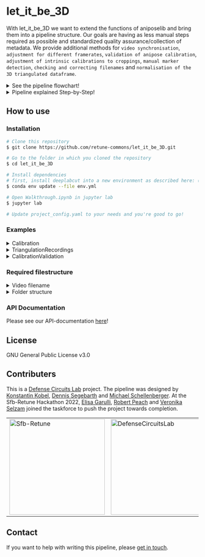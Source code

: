 # let_it_be_3D

With let_it_be_3D we want to extend the functions of aniposelib and bring them into a pipeline structure.
Our goals are having as less manual steps required as possible and standardized quality assurance/collection of metadata.
We provide additional methods for `video synchronisation`, `adjustment for different framerates`, `validation of anipose calibration`, `adjustment of intrinsic calibrations to croppings`, `manual marker detection`, `checking and correcting filenames` and `normalisation of the 3D triangulated dataframe`.

<details>
<summary> See the pipeline flowchart! </summary>

```mermaid
flowchart TD;
    video_dir_R(Recording directory) ~~~ video_dir_C(Calibration directory);
    id1(Recording object) ~~~ id2(Calibration object) ~~~ id3(Calibration validation objects);
    subgraph Processing recording videos:
    video_dir_R --> |Get video metadata \nfrom filename and recording config| id1;
    id1-->|Temporal synchronisation| id4>DeepLabCut analysis and downsampling];
    end
    subgraph Processing calibration videos
    video_dir_C --> |Get video metadata \nfrom filename and recording config| id2 & id3;
    id2-->|Temporal synchronisation| id5>Video downsampling];
    id3-->id6>Marker detection];
    end
    id5-->id7{Anipose calibration};
    subgraph Calibration validation
    id7-->id8[/Good calibration reached?/];
    id6-->id8;
    end
    subgraph Triangulation
    id8-->|No|id7;
    id8-->|Yes|id9>Triangulation];
    id4-->id9-->id10>Normalization];
    id10-->id11[(Database)];
    end
```

</details>

<details>
<summary> Pipeline explained Step-by-Step! </summary>


### 1) Load videos and metadata
- read video metadata from filename and recording config file
- intrinsic calibrations
    - use anipose intrinsic calibration
    - run or load intrinsic calibration based on uncropped checkerboard videos
    adjust intrinsic calibration for video cropping
      <details>
      <summary>Example </summary>
        ToDo:(undistorted image???) 
      </details>
### 2) Video processing
- synchronize videos temporally based on a blinking signal 
    <details>
    <summary>Example </summary>
        <p align="left">
        <img src="https://user-images.githubusercontent.com/104254966/234807715-fede2f67-e6b0-4eef-81aa-13c16a5ffb79.png" width="350">
        </p>
    </details>
- run marker detection on videos manually or using [DeepLabCut](https://github.com/DeepLabCut/DeepLabCut) networks 
  <details>
  <summary>Example </summary>
      <p align="left">
      <img src="https://user-images.githubusercontent.com/104254966/234822304-f19d62d3-9fed-410a-8267-abd8fd43d24a.png" width="350">
      <img src="https://images.squarespace-cdn.com/content/v1/57f6d51c9f74566f55ecf271/1628250004229-KVYD7JJVHYEFDJ32L9VJ/DLClogo2021.jpg?format=1000w" width="30%">
      </p>
  </details>
- write videos and marker detection files to the same framerate

### 3) Calibration
- run extrinsic [Anipose](https://github.com/lambdaloop/aniposelib) camera calibration 
- validate calibration based on known distances and angles (ground truth) between calibration validation markers
  <details>
  <summary>Example </summary>
        This calibration validation shows the triangulated representation of a tracked rectangle, that has 90° angles at the corners.
        <p align="left">
        <img src="https://user-images.githubusercontent.com/104254966/234811649-5e22dc44-99d9-410f-9db3-191603151b4d.png" width="350">
        </p>
  </details>

### 4) Triangulation
- triangulate recordings
  <details>
  <summary>Example </summary>
    <p align="left">
    <img src="https://user-images.githubusercontent.com/104254966/234822258-5ad2815b-362e-4370-a257-4d925c14ab13.png" width="350">
    </p>
  </details>
  
- rotate dataframe, translate to origin, normalize to centimeter

  <details>
  <summary>Example </summary>
    The blue vectors were aligned to the yellow vectors succesfully.
        <p align="left">
        <img src="https://user-images.githubusercontent.com/104254966/234811752-b6c5b5af-ab71-4c10-8099-1dbd93d8c3f0.png" width="350" title="hover text">
        </p>
  </details>
    
- add metadata to database
</details>


## How to use
### Installation
```bash
# Clone this repository
$ git clone https://github.com/retune-commons/let_it_be_3D.git

# Go to the folder in which you cloned the repository
$ cd let_it_be_3D

# Install dependencies
# first, install deeplabcut into a new environment as described here: (https://deeplabcut.github.io/DeepLabCut/docs/installation.html)
$ conda env update --file env.yml 

# Open Walkthrough.ipynb in jupyter lab
$ jupyter lab

# Update project_config.yaml to your needs and you're good to go!
```


### Examples
<details>
<summary>Calibration</summary>

  ```ruby
  from pathlib import Path
  from core.triangulation_calibration_module import Calibration
  rec_config = Path("test_data/Server_structure/Calibrations/220922/recording_config_220922.yaml")
  calibration_object = Calibration(
    calibration_directory=rec_config.parent,
    recording_config_filepath=rec_config,
    project_config_filepath="test_data/project_config.yaml",
    output_directory=rec_config.parent,
  )
  calibration_object.run_synchronization()
  calibration_object.run_calibration(verbose=2)
  ```
  
</details>
<details>
<summary>TriangulationRecordings </summary>

  ```ruby
    from core.triangulation_calibration_module import TriangulationRecordings
    rec_config = "test_data/Server_structure/Calibrations/220922/recording_config_220922.yaml"
    directory = "test_data/Server_structure/VGlut2-flp/September2022/206_F2-63/220922_OTE/"
    triangulation_object = TriangulationRecordings(
      directory=directory,
      recording_config_filepath=rec_config,
      project_config_filepath="test_data/project_config.yaml",
      recreate_undistorted_plots = True,
      output_directory=directory
    )
    triangulation_object.run_synchronization()
    triangulation_object.exclude_markers(
      all_markers_to_exclude_config_path="test_data/markers_to_exclude_config.yaml",
      verbose=False,
    )
    triangulation_object.run_triangulation(
      calibration_toml_filepath="test_data/Server_structure/Calibrations/220922/220922_0_Bottom_Ground1_Ground2_Side1_Side2_Side3.toml"
    )
    normalised_path, normalisation_error = triangulation_object.normalize(
      normalization_config_path="test_data/normalization_config.yaml"
    )
  ```
  
</details>
<details>
<summary>CalibrationValidation </summary>

  ```ruby
    from core.triangulation_calibration_module import CalibrationValidation
    from pathlib import Path
    rec_config = Path("test_data/Server_structure/Calibrations/220922/recording_config_220922.yaml")
    calibration_validation_object = CalibrationValidation(
      project_config_filepath="test_data/project_config.yaml",
      directory=rec_config.parent, recording_config_filepath=rec_config,
      recreate_undistorted_plots = True, output_directory=rec_config.parent
    )
    calibration_validation_object.add_ground_truth_config("test_data/ground_truth_config.yaml")
    calibration_validation_object.get_marker_predictions()
    calibration_validation_object.run_triangulation(
      calibration_toml_filepath="test_data/Server_structure/Calibrations/220922/220922_0_Bottom_Ground1_Ground2_Side1_Side2_Side3.toml",
      triangulate_full_recording = True
    )
    mean_dist_err_percentage, mean_angle_err, reprojerr_nonan_mean = calibration_validation_object.evaluate_triangulation_of_calibration_validation_markers()
  ```
  
</details>

### Required filestructure
<details>
<summary>Video filename </summary>

  - calibration:
    - has to be a `video` [".AVI", ".avi", ".mov", ".mp4"]
    - including recording_date (YYMMDD), calibration_tag (as defined
    in project_config) and cam_id (element of valid_cam_ids in
    project_config)
    - recording_date and calibration_tag have to be separated by an
    underscore ("_")
    - f"{recording_date}_{calibration_tag}_{cam_id}" =
    Example: "220922_charuco_Front.mp4"
  - calibration_validation:
    - has to be a `video` or `image` [".bmp", ".tiff", ".png", ".jpg",
    ".AVI", ".avi", ".mp4"]
    - including recording_date (YYMMDD), calibration_validation_tag
    (as defined in project_config) and cam_id (element of valid_cam_ids
    in project_config)
    - recording_date and calibration_validation_tag have to be separated
    by an underscore ("_")
    - calibration_validation_tag mustn't be "calvin"
    - f"{recording_date}_{calibration_validation_tag}" =
    Example: "220922_position_Top.jpg"
  - recording:
    - has to be a `video` [".AVI", ".avi", ".mov", ".mp4"]
    - including recording_date (YYMMDD),
    cam_id (element of valid_cam_ids in project_config),
    mouse_line (element of animal_lines in project_config),
    animal_id (beginning with F, split by "-" and followed by a number)
    and paradigm (element of paradigms in project_config)
    - recording_date, cam_id, mouse_line, animal_id and paradigm have to be separated by an underscore ("_")
    - f"{recording_date}_{cam_id}_{mouse_line}_{animal_id}_{paradigm}.mp4" =
    Example: "220922_Side_206_F2-12_OTT.mp4"
    
</details>

<details>
<summary>Folder structure </summary>

  - A folder, in which a recordings is stored should match the followed structure to be 
    detected automatically:
    - has to start with the recording_date (YYMMDD)
    - has to end with any of the paradigms (as defined in project_config)
    - recording date and paradigm have to be separated by an underscore ("_")
    - f"{recording_date}_{paradigm}" = 
    Example: "230427_OF"
    
</details>

### API Documentation
Please see our API-documentation [here](https://let-it-be-3d.readthedocs.io/en/latest/)!

## License
GNU General Public License v3.0

## Contributers
This is a [Defense Circuits Lab](https://www.defense-circuits-lab.com/) project. The pipeline was designed by [Konstantin Kobel](https://github.com/KonKob), [Dennis Segebarth](https://github.com/DSegebarth) and [Michael Schellenberger](https://github.com/MSchellenberger).
At the Sfb-Retune Hackathon 2022, [Elisa Garulli](https://github.com/ELGarulli), [Robert Peach](https://github.com/peach-lucien) and [Veronika Selzam](https://github.com/vselzam)
joined the taskforce to push the project towards completion. 

<table>
<tr>
<td>
    <a href="https://sfb-retune.de/"> 
        <img src="https://sfb-retune.de/images/logo-retune.svg" alt="Sfb-Retune" style="width: 250px;"/>
    </a>
</td> 
<td>
    <a href="https://www.defense-circuits-lab.com/"> 
        <img src="https://static.wixstatic.com/media/547baf_87ffe507a5004e29925dbeb65fe110bb~mv2.png/v1/fill/w_406,h_246,al_c,q_85,usm_0.66_1.00_0.01,enc_auto/LabLogo3black.png" alt="DefenseCircuitsLab" style="width: 250px;"/>
    </a>
</td>
</tr>
</table>

## Contact
If you want to help with writing this pipeline, please <a href = "mailto: schellenb_m1@ukw.de">get in touch</a>.
